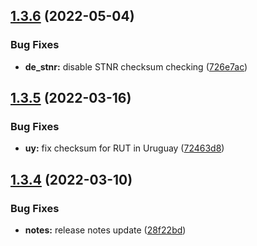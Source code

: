 ## [1.3.6](https://github.com/koblas/stdnum-js/compare/v1.3.5...v1.3.6) (2022-05-04)


### Bug Fixes

* **de_stnr:** disable STNR checksum checking ([726e7ac](https://github.com/koblas/stdnum-js/commit/726e7ac5df26e32709e6bdccdd63be696306cc80))

## [1.3.5](https://github.com/koblas/stdnum-js/compare/v1.3.4...v1.3.5) (2022-03-16)


### Bug Fixes

* **uy:** fix checksum for RUT in Uruguay ([72463d8](https://github.com/koblas/stdnum-js/commit/72463d867fe655f96381632dace3f88184c3ee74))

## [1.3.4](https://github.com/koblas/stdnum-js/compare/v1.3.3...v1.3.4) (2022-03-10)


### Bug Fixes

* **notes:** release notes update ([28f22bd](https://github.com/koblas/stdnum-js/commit/28f22bd77fb00f0b7dd61d84d0b7bfd457c7dce4))
